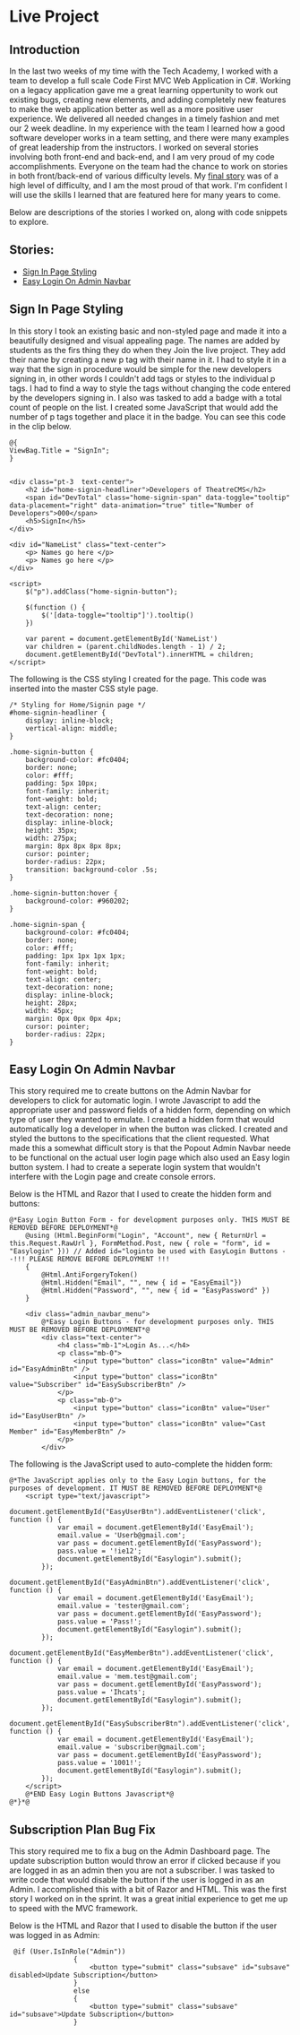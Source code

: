 # Live Project

## Introduction
In the last two weeks of my time with the Tech Academy, I worked with a team to develop a full scale Code First MVC Web Application in C#. 
Working on a legacy application gave me a great learning oppertunity to work out existing bugs, creating new elements, and adding completely new 
features to make the web application better as well as a more positive user experience. We delivered all needed changes in a timely fashion and met our 2 
week deadline. In my experience with the team I learned how a good software developer works in a team setting, and there were many examples of 
great leadership from the instructors. I worked on several stories involving both front-end and back-end, and I am very proud of my code accomplishments. 
Everyone on the team had the chance to work on stories in both front/back-end of various difficulty levels. My [final story](#Sign-In-Page-Styling) was of a high level 
of difficulty, and I am the most proud of that work. I'm confident I will use the skills I learned that are featured here for many years to come.

Below are descriptions of the stories I worked on, along with code snippets to explore.

## Stories:
* [Sign In Page Styling](#Sign-In-Page-Styling)
* [Easy Login On Admin Navbar](#Easy-Login-On-Admin-Navbar)

## Sign In Page Styling
In this story I took an existing basic and non-styled page and made it into a beautifully designed and visual appealing page. The names are added by students
as the firs thing they do when they Join the live project. They add their name by creating a new p tag with their name in it. I had to style it in a way that
the sign in procedure would be simple for the new developers signing in, in other words I couldn't add tags or styles to the individual p tags. I had to find a 
way to style the tags without changing the code entered by the developers signing in. I also was tasked to add a badge with a total count of people on the list. I
created some JavaScript that would add the number of p tags together and place it in the badge. You can see this code in the clip below.

	@{
    ViewBag.Title = "SignIn";
    }


    <div class="pt-3  text-center">
        <h2 id="home-signin-headliner">Developers of TheatreCMS</h2>
        <span id="DevTotal" class="home-signin-span" data-toggle="tooltip" data-placement="right" data-animation="true" title="Number of Developers">000</span>
        <h5>SignIn</h5>
    </div>

    <div id="NameList" class="text-center">
        <p> Names go here </p>
        <p> Names go here </p>
    </div>

    <script>
        $("p").addClass("home-signin-button");

        $(function () {
            $('[data-toggle="tooltip"]').tooltip()
        })

        var parent = document.getElementById('NameList')
        var children = (parent.childNodes.length - 1) / 2;
        document.getElementById("DevTotal").innerHTML = children;
    </script>

The following is the CSS styling I created for the page. This code was inserted into the master CSS style page.

    /* Styling for Home/Signin page */
    #home-signin-headliner {
        display: inline-block;
        vertical-align: middle;
    }

    .home-signin-button {
        background-color: #fc0404;
        border: none;
        color: #fff;
        padding: 5px 10px;
        font-family: inherit;
        font-weight: bold;
        text-align: center;
        text-decoration: none;
        display: inline-block;
        height: 35px;
        width: 275px;
        margin: 8px 8px 8px 8px;
        cursor: pointer;
        border-radius: 22px;
        transition: background-color .5s;
    }

    .home-signin-button:hover {
        background-color: #960202;
    }

    .home-signin-span {
        background-color: #fc0404;
        border: none;
        color: #fff;
        padding: 1px 1px 1px 1px;
        font-family: inherit;
        font-weight: bold;
        text-align: center;
        text-decoration: none;
        display: inline-block;
        height: 28px;
        width: 45px;
        margin: 0px 0px 0px 4px;
        cursor: pointer;
        border-radius: 22px;
    }

## Easy Login On Admin Navbar
This story required me to create buttons on the Admin Navbar for developers to click for automatic login. I wrote Javascript to add the appropriate user and 
password fields of a hidden form, depending on which type of user they wanted to emulate. I created a hidden form that would automatically log a developer in when 
the button was clicked. I created and styled the buttons to the specifications that the client requested. What made this a somewhat difficult story is that the 
Popout Admin Navbar neede to be functional on the actual user login page which also used an Easy login button system. I had to create a seperate login system 
that wouldn't interfere with the Login page and create console errors.

Below is the HTML and Razor that I used to create the hidden form and buttons:

    @*Easy Login Button Form - for development purposes only. THIS MUST BE REMOVED BEFORE DEPLOYMENT*@
        @using (Html.BeginForm("Login", "Account", new { ReturnUrl = this.Request.RawUrl }, FormMethod.Post, new { role = "form", id = "Easylogin" })) // Added id="loginto be used with EasyLogin Buttons --!!! PLEASE REMOVE BEFORE DEPLOYMENT !!!
        {
            @Html.AntiForgeryToken()
            @Html.Hidden("Email", "", new { id = "EasyEmail"})
            @Html.Hidden("Password", "", new { id = "EasyPassword" })
        }

        <div class="admin_navbar_menu">
            @*Easy Login Buttons - for development purposes only. THIS MUST BE REMOVED BEFORE DEPLOYMENT*@
            <div class="text-center">
                <h4 class="mb-1">Login As...</h4>
                <p class="mb-0">
                    <input type="button" class="iconBtn" value="Admin" id="EasyAdminBtn" />
                    <input type="button" class="iconBtn" value="Subscriber" id="EasySubscriberBtn" />
                </p>
                <p class="mb-0">
                    <input type="button" class="iconBtn" value="User" id="EasyUserBtn" />
                    <input type="button" class="iconBtn" value="Cast Member" id="EasyMemberBtn" />
                </p>
            </div>

The following is the JavaScript used to auto-complete the hidden form:

    @*The JavaScript applies only to the Easy Login buttons, for the purposes of development. IT MUST BE REMOVED BEFORE DEPLOYMENT*@
        <script type="text/javascript">
            document.getElementById("EasyUserBtn").addEventListener('click', function () {
                var email = document.getElementById('EasyEmail');
                email.value = 'Userb@gmail.com';
                var pass = document.getElementById('EasyPassword');
                pass.value = '!ie12';
                document.getElementById("Easylogin").submit();
            });
            document.getElementById("EasyAdminBtn").addEventListener('click', function () {
                var email = document.getElementById('EasyEmail');
                email.value = 'tester@gmail.com';
                var pass = document.getElementById('EasyPassword');
                pass.value = 'Pass!';
                document.getElementById("Easylogin").submit();
            });
            document.getElementById("EasyMemberBtn").addEventListener('click', function () {
                var email = document.getElementById('EasyEmail');
                email.value = 'mem.test@gmail.com';
                var pass = document.getElementById('EasyPassword');
                pass.value = 'Ihcats';
                document.getElementById("Easylogin").submit();
            });
            document.getElementById("EasySubscriberBtn").addEventListener('click', function () {
                var email = document.getElementById('EasyEmail');
                email.value = 'subscriber@gmail.com';
                var pass = document.getElementById('EasyPassword');
                pass.value = '1001!';
                document.getElementById("Easylogin").submit();
            });
        </script>
        @*END Easy Login Buttons Javascript*@
    @*}*@

## Subscription Plan Bug Fix
This story required me to fix a bug on the Admin Dashboard page. The update subscription button would throw an error if clicked because if you are logged in 
as an admin then you are not a subscriber. I was tasked to write code that would disable the button if the user is logged in as an Admin. I accomplished this 
with a bit of Razor and HTML. This was the first story I worked on in the sprint. It was a great initial experience to get me up to speed with the MVC framework.

Below is the HTML and Razor that I used to disable the button if the user was logged in as Admin:

     @if (User.IsInRole("Admin"))
                    {
                        <button type="submit" class="subsave" id="subsave" disabled>Update Subscription</button>
                    }
                    else
                    {
                        <button type="submit" class="subsave" id="subsave">Update Subscription</button>
                    }


